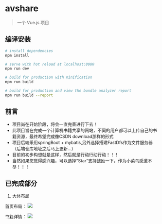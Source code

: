 # avshare

> 一个 Vue.js 项目

## 编译安装

``` bash
# install dependencies
npm install

# serve with hot reload at localhost:8080
npm run dev

# build for production with minification
npm run build

# build for production and view the bundle analyzer report
npm run build --report
```

## 前言
+ 项目尚在开始阶段，将会一直完善进行下去！
+ 此项目旨在完成一个计算机书籍共享的网站，不同的用户都可以上传自己的书籍资源，最终希望完成像CSDN download那样的形式
+ 项目后端采用springBoot + mybatis,另外选择搭建FastDfs作为文件服务器（后端仓库地址之后马上更新...）
+ 目前的初步构想就是这样，然后就是行动行动行动！！！
+ 当然如果您觉得感兴趣，可以选择“Star”支持鼓励一下，作为小菜鸟感激不尽！！！

## 已完成部分
1. 大体布局

首页布局：
![](https://note.youdao.com/yws/api/personal/file/70E88761AE294329A87CA7F450884B6A?method=download&shareKey=0db55c83da5607daf00c04e86d26ec9d)

书籍详情：
![](https://note.youdao.com/yws/api/personal/file/5BC516A2DBAD467C88E423A6DCEA4E54?method=download&shareKey=a02a9d4b88c7d502f2ab2338586840f8)

